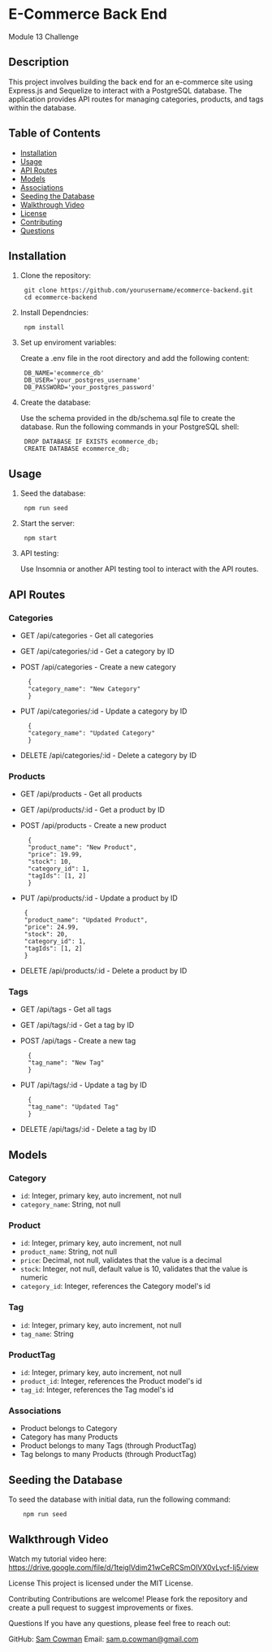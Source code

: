 # E-Commerce Back End
Module 13 Challenge

## Description

This project involves building the back end for an e-commerce site using Express.js and Sequelize to interact with a PostgreSQL database. The application provides API routes for managing categories, products, and tags within the database.

## Table of Contents

- [Installation](#installation)
- [Usage](#usage)
- [API Routes](#api-routes)
- [Models](#models)
- [Associations](#associations)
- [Seeding the Database](#seeding-the-database)
- [Walkthrough Video](#walkthrough-video)
- [License](#license)
- [Contributing](#contributing)
- [Questions](#questions)

## Installation
1. Clone the repository:

        git clone https://github.com/yourusername/ecommerce-backend.git
        cd ecommerce-backend
2. Install Dependncies:

        npm install
3. Set up enviroment variables: 

    Create a .env file in the root directory and add the following content:

        DB_NAME='ecommerce_db'
        DB_USER='your_postgres_username'
        DB_PASSWORD='your_postgres_password'
4. Create the database: 

    Use the schema provided in the db/schema.sql file to create the database. Run the following commands in your PostgreSQL shell:

        DROP DATABASE IF EXISTS ecommerce_db;
        CREATE DATABASE ecommerce_db;

## Usage
1. Seed the database: 

        npm run seed
2. Start the server: 

        npm start
3. API testing: 

    Use Insomnia or another API testing tool to interact with the API routes.

## API Routes

### Categories
* GET /api/categories - Get all categories
* GET /api/categories/:id - Get a category by ID
* POST /api/categories - Create a new category

        {
        "category_name": "New Category"
        }
* PUT /api/categories/:id - Update a category by ID


        {
        "category_name": "Updated Category"
        }

* DELETE /api/categories/:id - Delete a category by ID


### Products
* GET /api/products - Get all products
* GET /api/products/:id - Get a product by ID
* POST /api/products - Create a new product

        {
        "product_name": "New Product",
        "price": 19.99,
        "stock": 10,
        "category_id": 1,
        "tagIds": [1, 2]
        }

 * PUT /api/products/:id - Update a product by ID

        {
        "product_name": "Updated Product",
        "price": 24.99,
        "stock": 20,
        "category_id": 1,
        "tagIds": [1, 2]
        }

* DELETE /api/products/:id - Delete a product by ID

### Tags

* GET /api/tags - Get all tags
* GET /api/tags/:id - Get a tag by ID
* POST /api/tags - Create a new tag

        {
        "tag_name": "New Tag"
        }

* PUT /api/tags/:id - Update a tag by ID

        {
        "tag_name": "Updated Tag"
        }

* DELETE /api/tags/:id - Delete a tag by ID

## Models

### Category

* `id`: Integer, primary key, auto increment, not null
* `category_name`: String, not null

### Product
* `id`: Integer, primary key, auto increment, not null
* `product_name`: String, not null
* `price`: Decimal, not null, validates that the value is a decimal
* `stock`: Integer, not null, default value is 10, validates that the value is numeric
* `category_id`: Integer, references the Category model's id

### Tag
* `id`: Integer, primary key, auto increment, not null
* `tag_name`: String

### ProductTag
* `id`: Integer, primary key, auto increment, not null
* `product_id`: Integer, references the Product model's id
* `tag_id`: Integer, references the Tag model's id

### Associations
* Product belongs to Category
* Category has many Products
* Product belongs to many Tags (through ProductTag)
* Tag belongs to many Products (through ProductTag)

## Seeding the Database
To seed the database with initial data, run the following command:

        npm run seed

## Walkthrough Video
Watch my tutorial video here: https://drive.google.com/file/d/1teiglVdim21wCeRCSmOlVX0vLycf-Ij5/view

License
This project is licensed under the MIT License.

Contributing
Contributions are welcome! Please fork the repository and create a pull request to suggest improvements or fixes.

Questions
If you have any questions, please feel free to reach out:

GitHub: [Sam Cowman](https://github.com/Sam-Cowman)
Email: sam.p.cowman@gmail.com